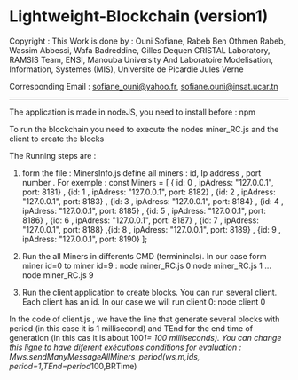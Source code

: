 # Lightweight-Blockchain (version1)
Copyright : This Work is done by :  Ouni Sofiane, Rabeb Ben Othmen Rabeb, Wassim Abbessi, Wafa Badreddine,  Gilles Dequen
CRISTAL Laboratory, RAMSIS Team, ENSI, Manouba University
And
Laboratoire Modelisation, Information, Systemes (MIS), Universite de Picardie Jules Verne

Corresponding Email : sofiane_ouni@yahoo.fr, sofiane.ouni@insat.ucar.tn
********************************************************************************************************

The application is made in nodeJS, you need to install before : npm

To run the blockchain you need to execute the nodes miner_RC.js  and the client to create the blocks 

The Running steps are : 
1. form the file : MinersInfo.js define all miners :  id, Ip address , port number . For exemple :
const Miners = [
    { id: 0 ,  ipAdress: "127.0.0.1",  port: 8181}
   , {id: 1 , ipAdress: "127.0.0.1",   port: 8182}
   , {id: 2 , ipAdress: "127.0.0.1",   port: 8183}
   , {id: 3 , ipAdress: "127.0.0.1",   port: 8184}
   , {id: 4 , ipAdress: "127.0.0.1",   port: 8185}
  , {id: 5 , ipAdress: "127.0.0.1",   port: 8186}
   , {id: 6 , ipAdress: "127.0.0.1",   port: 8187}
   , {id: 7 , ipAdress: "127.0.0.1",   port: 8188}
   ,{id: 8 , ipAdress: "127.0.0.1",   port: 8189}
   , {id: 9 , ipAdress: "127.0.0.1",   port: 8190}
    ];

2. Run the all Miners in differents CMD (termininals). In our case form miner id=0 to miner id=9  :
   node miner_RC.js 0
   node miner_RC.js 1
   ...
   node miner_RC.js 9

3. Run the client application to create blocks. You can run several client. Each client has an id. In our case we will run client 0:
node client 0

In the code of client.js , we have the line that generate several blocks with period (in this case it is 1 millisecond) and TEnd for the end time of generation (in this cas it is about 100*1= 100 milliseconds). You can change this ligne to have diferent exécutions conditions for evaluation :
Mws.sendManyMessageAllMiners_period(ws,m,ids, period=1,TEnd=period*100,BRTime)

   
